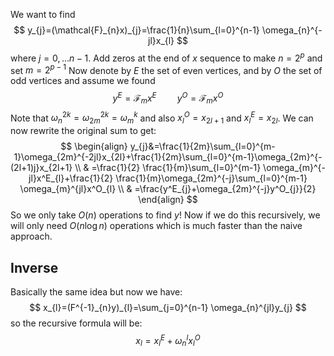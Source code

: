 We want to find
$$
y_{j}=(\mathcal{F}_{n}x)_{j}=\frac{1}{n}\sum_{l=0}^{n-1} \omega_{n}^{-jl}x_{l}
$$
where $j=0,\dots n-1$. 
Add zeros at the end of $x$ sequence to make $n=2^p$ and set $m=2^{p-1}$
Now denote by $E$ the set of even vertices, and by $O$ the set of odd vertices and assume we found
$$
y^E=\mathcal{F}_{m}x^E\quad \quad y^O=\mathcal{F}_{m}x^O
$$
Note that $\omega_{n}^{2k}=\omega_{2m}^{2k}=\omega_{m}^k$ and also $x^O_{l}=x_{2l+1}$ and $x^E_{l}=x_{2l}$.
We can now rewrite the original sum to get:
$$
\begin{align}
y_{j}&=\frac{1}{2m}\sum_{l=0}^{m-1}\omega_{2m}^{-2jl}x_{2l}+\frac{1}{2m}\sum_{l=0}^{m-1}\omega_{2m}^{-(2l+1)j}x_{2l+1}  \\
 & =\frac{1}{2} \frac{1}{m}\sum_{l=0}^{m-1} \omega_{m}^{-jl}x^E_{l}+\frac{1}{2} \frac{1}{m}\omega_{2m}^{-j}\sum_{l=0}^{m-1} \omega_{m}^{jl}x^O_{l} \\
 & =\frac{y^E_{j}+\omega_{2m}^{-j}y^O_{j}}{2}
\end{align}
$$
So we only take $O(n)$ operations to find $y$! 
Now if we do this recursively, we will only need $O(n\log n)$ operations which is much faster than the naive approach. 
## Inverse
Basically the same idea but now we have:
$$
x_{l}=(F^{-1}_{n}y)_{l}=\sum_{j=0}^{n-1} \omega_{n}^{jl}y_{j}
$$
so the recursive formula will be:
$$
x_{l}=x^E_{l}+\omega_{n}^lx^O_{l}
$$